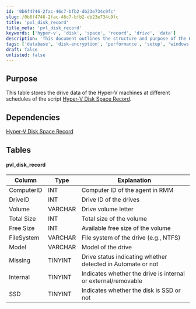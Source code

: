 ```yaml
---
id: '0b6f4746-2fac-46c7-bfb2-db23e734c9fc'
slug: /0b6f4746-2fac-46c7-bfb2-db23e734c9fc
title: 'pvl_disk_record'
title_meta: 'pvl_disk_record'
keywords: ['hyper-v', 'disk', 'space', 'record', 'drive', 'data']
description: 'This document outlines the structure and purpose of the Hyper-V Disk Space Record table, which stores data related to the drives of Hyper-V machines at various schedules. It details the dependencies and the specific columns of the table, including their types and explanations.'
tags: ['database', 'disk-encryption', 'performance', 'setup', 'windows']
draft: false
unlisted: false
---
```


## Purpose

This table stores the drive data of the Hyper-V machines at different schedules of the script [Hyper-V Disk Space Record](/docs/cc5a2747-6286-4783-b3f6-862aaa19a1c1).

## Dependencies

[Hyper-V Disk Space Record](/docs/cc5a2747-6286-4783-b3f6-862aaa19a1c1)

## Tables

#### pvl_disk_record

| Column        | Type     | Explanation                                      |
|---------------|----------|--------------------------------------------------|
| ComputerID    | INT      | Computer ID of the agent in RMM                  |
| DriveID       | INT      | Drive ID of the drives                            |
| Volume        | VARCHAR  | Drive volume letter                              |
| Total Size    | INT      | Total size of the volume                         |
| Free Size     | INT      | Available free size of the volume                |
| FileSystem    | VARCHAR  | File system of the drive (e.g., NTFS)           |
| Model         | VARCHAR  | Model of the drive                               |
| Missing       | TINYINT  | Drive status indicating whether detected in Automate or not |
| Internal      | TINYINT  | Indicates whether the drive is internal or external/removable |
| SSD           | TINYINT  | Indicates whether the disk is SSD or not        |


